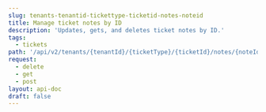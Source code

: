 ```yaml
---
slug: tenants-tenantid-tickettype-ticketid-notes-noteid
title: Manage ticket notes by ID
description: 'Updates, gets, and deletes ticket notes by ID.'
tags:
  - tickets
path: '/api/v2/tenants/{tenantId}/{ticketType}/{ticketId}/notes/{noteId}'
request:
  - delete
  - get
  - post
layout: api-doc
draft: false
---
```

